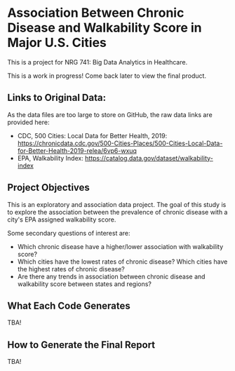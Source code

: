 # Association Between Chronic Disease and Walkability Score in Major U.S. Cities

This is a project for NRG 741: Big Data Analytics in Healthcare.

This is a work in progress! Come back later to view the final product. 

## Links to Original Data:

As the data files are too large to store on GitHub, the raw data links are provided here:

* CDC, 500 Cities: Local Data for Better Health, 2019: https://chronicdata.cdc.gov/500-Cities-Places/500-Cities-Local-Data-for-Better-Health-2019-relea/6vp6-wxuq
* EPA, Walkability Index: https://catalog.data.gov/dataset/walkability-index 

## Project Objectives

This is an exploratory and association data project. The goal of this study is to explore the association between the prevalence of chronic disease with a city's EPA assigned walkability score.

Some secondary questions of interest are:
 
* Which chronic disease have a higher/lower association with walkability score?
* Which cities have the lowest rates of chronic disease? Which cities have the highest rates of chronic disease?
* Are there any trends in association between chronic disease and walkability score between states and regions?


## What Each Code Generates

TBA! 

## How to Generate the Final Report

TBA! 
